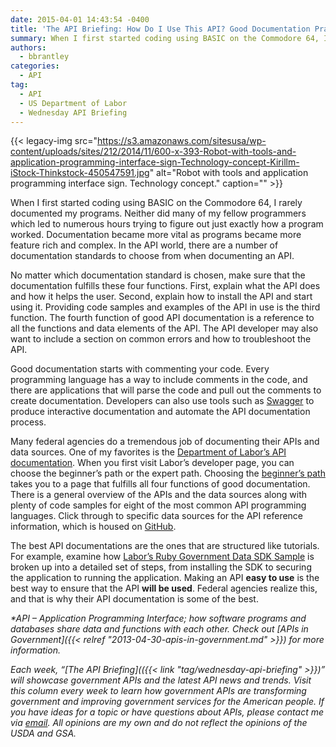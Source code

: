 ```yaml
---
date: 2015-04-01 14:43:54 -0400
title: 'The API Briefing: How Do I Use This API? Good Documentation Practices from Department of Labor'
summary: When I first started coding using BASIC on the Commodore 64, I rarely documented my programs. Neither did many of my fellow programmers which led to numerous hours trying to figure out just exactly how a program worked. Documentation became more vital as programs became more feature rich and complex. In the API world, there
authors:
  - bbrantley
categories:
  - API
tag:
  - API
  - US Department of Labor
  - Wednesday API Briefing
---
```


{{< legacy-img src="https://s3.amazonaws.com/sitesusa/wp-content/uploads/sites/212/2014/11/600-x-393-Robot-with-tools-and-application-programming-interface-sign-Technology-concept-Kirillm-iStock-Thinkstock-450547591.jpg" alt="Robot with tools and application programming interface sign. Technology concept." caption="" >}} 

When I first started coding using BASIC on the Commodore 64, I rarely documented my programs. Neither did many of my fellow programmers which led to numerous hours trying to figure out just exactly how a program worked. Documentation became more vital as programs became more feature rich and complex. In the API world, there are a number of documentation standards to choose from when documenting an API.

No matter which documentation standard is chosen, make sure that the documentation fulfills these four functions. First, explain what the API does and how it helps the user. Second, explain how to install the API and start using it. Providing code samples and examples of the API in use is the third function. The fourth function of good API documentation is a reference to all the functions and data elements of the API. The API developer may also want to include a section on common errors and how to troubleshoot the API.

Good documentation starts with commenting your code. Every programming language has a way to include comments in the code, and there are applications that will parse the code and pull out the comments to create documentation. Developers can also use tools such as <a href="http://swagger.io/" target="_blank">Swagger</a> to produce interactive documentation and automate the API documentation process.

Many federal agencies do a tremendous job of documenting their APIs and data sources. One of my favorites is the <a href="http://developer.dol.gov/" target="_blank">Department of Labor’s API documentation</a>. When you first visit Labor’s developer page, you can choose the beginner’s path or the expert path. Choosing the <a href="http://developer.dol.gov/beginner/" target="_blank">beginner’s path</a> takes you to a page that fulfills all four functions of good documentation. There is a general overview of the APIs and the data sources along with plenty of code samples for eight of the most common API programming languages. Click through to specific data sources for the API reference information, which is housed on <a href="https://github.com/USDepartmentofLabor/LaborStats-Android" target="_blank">GitHub</a>.

The best API documentations are the ones that are structured like tutorials. For example, examine how <a href="http://usdepartmentoflabor.github.io/Ruby-Sample-App/" target="_blank">Labor’s Ruby Government Data SDK Sample</a> is broken up into a detailed set of steps, from installing the SDK to securing the application to running the application. Making an API **easy to use** is the best way to ensure that the API **will be used**. Federal agencies realize this, and that is why their API documentation is some of the best.

_*API – Application Programming Interface; how software programs and databases share data and functions with each other. Check out [APIs in Government]({{< relref "2013-04-30-apis-in-government.md" >}}) for more information._

_Each week, “[The API Briefing](({{< link "tag/wednesday-api-briefing" >}})” will showcase government APIs and the latest API news and trends. Visit this column every week to learn how government APIs are transforming government and improving government services for the American people. If you have ideas for a topic or have questions about APIs, please contact me via <a href="mailto:%20bill@billbrantley.com" target="_blank">email</a>. All opinions are my own and do not reflect the opinions of the USDA and GSA._